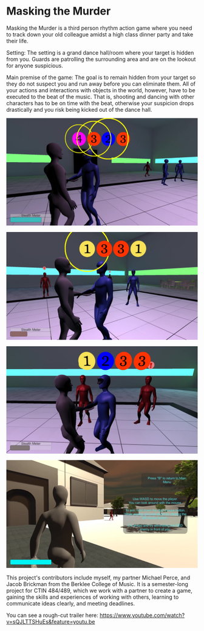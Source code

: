 # Masking the Murder

Masking the Murder is a third person rhythm action game where you need to track down your old colleague amidst a high class dinner party and take their life.

Setting: The setting is a grand dance hall/room where your target is hidden from you. Guards are patrolling the surrounding area and are on the lookout for anyone suspicious.

Main premise of the game: The goal is to remain hidden from your target so they do not suspect you and run away before you can eliminate them. All of your actions and interactions with objects in the world, however, have to be executed to the beat of the music. That is, shooting and dancing with other characters has to be on time with the beat, otherwise your suspicion drops drastically and you risk being kicked out of the dance hall.

![2019-04-17 06-15-07_Moment(2).jpg](https://github.com/MSkall/UnityGames/blob/master/MaskingTheMurder/Photos/2019-04-17%2006-15-07_Moment(2).jpg)

![2019-04-17 06-15-07_Moment(3).jpg](https://github.com/MSkall/UnityGames/blob/master/MaskingTheMurder/Photos/2019-04-17%2006-15-07_Moment(3).jpg)

![2019-04-17 06-15-07_Moment(4).jpg](https://github.com/MSkall/UnityGames/blob/master/MaskingTheMurder/Photos/2019-04-17%2006-15-07_Moment(4).jpg)

![2019-04-17 06-15-07_Moment.jpg](https://github.com/MSkall/UnityGames/blob/master/MaskingTheMurder/Photos/2019-04-17%2006-15-07_Moment.jpg)

This project's contributors include myself, my partner Michael Perce, and Jacob Brickman from the Berklee College of Music. It is a semester-long project for CTIN 484/489, which we work with a partner to create a game, gaining the skills and experiences of working with others, learning to communicate ideas clearly, and meeting deadlines.

You can see a rough-cut trailer here: https://www.youtube.com/watch?v=sQJLTTSHuEs&feature=youtu.be
